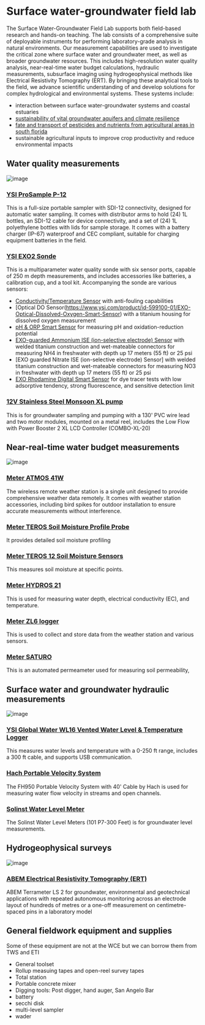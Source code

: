 # Surface water-groundwater field lab

The Surface Water-Groundwater Field Lab supports both field-based research and hands-on teaching. The lab consists of a comprehensive suite of deployable instruments for performing laboratory-grade analysis in natural environments. Our measurement capabilities are used to investigate the critical zone where surface water and groundwater meet, as well as broader groundwater resources. This includes high-resolution water quality analysis, near-real-time water budget calculations, hydraulic measurements, subsurface imaging using hydrogeophysical methods like Electrical Resistivity Tomography (ERT). By bringing these analytical tools to the field, we advance scientific understanding of and develop solutions for complex hydrological and environmental systems. These systems include: 
- interaction between surface water-groundwater systems and coastal estuaries
- [sustainability of vital groundwater aquifers and climate resilience](https://mewcha1.github.io/NBI)
- [fate and transport of pesticides and nutrients from agricultural areas in south florida](https://atmos.eoas.fsu.edu/~mye/Pesticides.php)
- sustainable agricultural inputs to improve crop productivity and reduce environmental impacts

## Water quality measurements

![image](https://github.com/user-attachments/assets/3a1e9303-bbb0-452e-9c6b-7a7b6245e02e)

### [YSI ProSample P-12](https://www.ysi.com/prosample)
This is a full-size portable sampler with SDI-12 connectivity, designed for automatic water sampling. It comes with distributor arms to hold (24) 1L bottles, an SDI-12 cable for device connectivity, and a set of (24) 1L polyethylene bottles with lids for sample storage. It comes with a battery charger (IP-67) waterproof and CEC compliant, suitable for charging equipment batteries in the field.
      
### [YSI EXO2 Sonde](https://www.ysi.com/exo2)
This is a multiparameter water quality sonde with six sensor ports, capable of 250 m depth measurements, and includes accessories like batteries, a calibration cup, and a tool kit. Accompanying the sonde are various sensors:  
- [Conductivity/Temperature Sensor](https://www.ysi.com/wipedct) with anti-fouling capabilities
- [Optical DO Sensor(https://www.ysi.com/product/id-599100-01/EXO-Optical-Dissolved-Oxygen-Smart-Sensor) with a titanium housing for dissolved oxygen measurement
- [pH & ORP Smart Sensor](https://www.ysi.com/product/id-599706/EXO-pH--ORP-Smart-Sensor) for measuring pH and oxidation-reduction potential
- [EXO-guarded Ammonium ISE (ion-selective electrode) Sensor](https://www.ysi.com/product/id-599710/EXO-Ammonium-Smart-Sensor) with welded titanium construction and wet-mateable connectors for measuring NH4 in freshwater with depth up 17 meters (55 ft) or 25 psi
- [EXO guarded Nitrate ISE (ion-selective electrode) Sensor] with welded titanium construction and wet-mateable connectors for measuring NO3 in freshwater with depth up 17 meters (55 ft) or 25 psi
- [EXO Rhodamine Digital Smart Sensor](https://www.ysi.com/exo/rhodamine) for dye tracer tests  with low adsorptive tendency, strong fluorescence, and sensitive detection limit

### [12V Stainless Steel Monsoon XL pump](https://www.fondriest.com/proactive-stainlesssteel-monsoon-xl-pump.htm)
This is for groundwater sampling and pumping with a 130' PVC wire lead and two motor modules, mounted on a metal reel, includes the Low Flow with Power Booster 2 XL LCD Controller (COMBO-XL-20)

## Near-real-time water budget measurements

![image](https://github.com/user-attachments/assets/3d7fdfc4-a3fb-443a-bc1b-cb29c4df28ef)

### [Meter ATMOS 41W](https://metergroup.com/)
The wireless remote weather station is a single unit designed to provide comprehensive weather data remotely. It comes with weather station accessories, including bird spikes for outdoor installation to ensure accurate measurements without interference.

### [Meter TEROS Soil Moisture Profile Probe](https://metergroup.com/products/teros-54/)
It provides detailed soil moisture profiling

### [Meter TEROS 12 Soil Moisture Sensors](https://metergroup.com/products/teros-12/)
This measures soil moisture at specific points.

### [Meter HYDROS 21](https://metergroup.com/products/hydros-21/)
This is used for measuring water depth, electrical conductivity (EC), and temperature.

### [Meter ZL6 logger](https://metergroup.com/products/zl6/)
This is used to collect and store data from the weather station and various sensors.

### [Meter SATURO](https://metergroup.com/products/saturo/)
This is an automated permeameter used for measuring soil permeability, 

## Surface water and groundwater hydraulic measurements

![image](https://github.com/user-attachments/assets/26e69fef-b133-4514-80e1-93bfbe88f5a2)

### [YSI Global Water WL16 Vented Water Level & Temperature Logger](https://www.ysi.com/wl16)
This measures water levels and temperature with a 0-250 ft range, includes a 300 ft cable, and supports USB communication.

### [Hach Portable Velocity System](https://www.hach.com/p-fh950-handheld-flow-meters/FH950.11040)
The FH950 Portable Velocity System with 40' Cable by Hach is used for measuring water flow velocity in streams and open channels.

### [Solinst Water Level Meter](https://www.amazon.com/SOLINST-101-WATER-LEVEL-METER/dp/B00XNMOVAM/)
The Solinst Water Level Meters (101 P7-300 Feet) is for groundwater level measurements. 

## Hydrogeophysical surveys

![image](https://github.com/user-attachments/assets/5c2aef73-0b49-47a3-a8b2-720989001cfd)

### [ABEM Electrical Resistivity Tomography (ERT)](https://www.guidelinegeo.com/product/abem-terrameter-ls-2/)
ABEM Terrameter LS 2 for groundwater, environmental and geotechnical applications with repeated autonomous monitoring across an electrode layout of hundreds of metres or a one-off measurement on centimetre-spaced pins in a laboratory model

## General fieldwork equipment and supplies 
Some of these equipment are not at the WCE but we can borrow them from TWS and ETI
- General toolset
- Rollup measuing tapes and open-reel survey tapes
- Total station
- Portable concrete mixer 
- Digging tools: Post digger, hand auger, San Angelo Bar 
- battery
- secchi disk
- multi-level sampler
- wader
